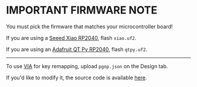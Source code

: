 # IMPORTANT FIRMWARE NOTE

You must pick the firmware that matches your microcontroller board!

If you are using a [Seeed Xiao RP2040](https://www.seeedstudio.com/XIAO-RP2040-v1-0-p-5026.html), flash `xiao.uf2`.

If you are using an [Adafruit QT Py RP2040](https://www.adafruit.com/product/4900), flash `qtpy.uf2`.

***

To use [VIA](https://usevia.app) for key remapping, upload `pgnp.json` on the Design tab.

If you'd like to modify it, the source code is available [here](https://github.com/mothdotmonster/qmk_firmware/tree/mothdotmonster/keyboards/mothdotmonster/pgnp).
